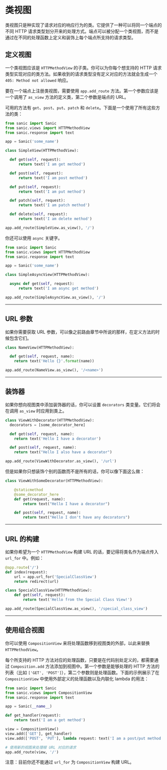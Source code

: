 # 类视图

类视图只是种实现了请求对应的响应行为的类。它提供了一种可以将同一个端点的不同 HTTP 请求类型划分开来的处理方式。端点可以被分配一个类视图，而不是通过在不同的处理函数上定义和装饰上每个端点所支持的请求类型。

## 定义视图

一个类视图应该是 `HTTPMethodView` 的子类。你可以为你每个想支持的 HTTP 请求类型实现对应的类方法。如果收到的请求类型没有定义对应的方法就会生成一个 `405: Method not allowed` 响应。

要在一个端点上注册类视图，需要使用 `app.add_route` 方法。第一个参数应该是一个调用了 `as_view` 方法的定义类，第二个参数是端点的 URL。

可用的方法有 `get`、`post`、`put`、`patch` 和 `delete`。下面是一个使用了所有这些方法的类：

```python
from sanic import Sanic
from sanic.views import HTTPMethodView
from sanic.response import text

app = Sanic('some_name')

class SimpleView(HTTPMethodView):

  def get(self, request):
      return text('I am get method')

  def post(self, request):
      return text('I am post method')

  def put(self, request):
      return text('I am put method')

  def patch(self, request):
      return text('I am patch method')

  def delete(self, request):
      return text('I am delete method')

app.add_route(SimpleView.as_view(), '/')
```

你还可以使用 `async` 关键字。

```python
from sanic import Sanic
from sanic.views import HTTPMethodView
from sanic.response import text

app = Sanic('some_name')

class SimpleAsyncView(HTTPMethodView):

  async def get(self, request):
      return text('I am async get method')

app.add_route(SimpleAsyncView.as_view(), '/')
```

---

## URL 参数

如果你需要获取 URL 参数，可以像之前路由章节中所说的那样，在定义方法的时候包含它们。

```python
class NameView(HTTPMethodView):

  def get(self, request, name):
    return text('Hello {}'.format(name))

app.add_route(NameView.as_view(), '/<name>')
```

---

## 装饰器

如果你想向视图类中添加装饰器的话，你可以设置 `decorators` 类变量。它们将会在调用 `as_view` 时应用到类上。

```python
class ViewWithDecorator(HTTPMethodView):
  decorators = [some_decorator_here]

  def get(self, request, name):
    return text('Hello I have a decorator')

  def post(self, request, name):
    return text("Hello I also have a decorator")

app.add_route(ViewWithDecorator.as_view(), '/url')
```

但是如果你只想装饰个别的函数而不是所有的话，你可以像下面这么做：

```python
class ViewWithSomeDecorator(HTTPMethodView):

    @staticmethod
    @some_decorator_here
    def get(request, name):
        return text("Hello I have a decorator")

    def post(self, request, name):
        return text("Hello I don't have any decorators")
```

---

## URL 的构建

如果你希望为一个 `HTTPMethodView` 构建 URL 的话，要记得将类名作为端点传入 `url_for` 中。例如：

```python
@app.route('/')
def index(request):
    url = app.url_for('SpecialClassView')
    return redirect(url)

class SpecialClassView(HTTPMethodView):
    def get(self, request):
        return text('Hello from the Special Class View!')

app.add_route(SpecialClassView.as_view(), '/special_class_view')
```

---

## 使用组合视图

你可以使用 `CompositionView` 来将处理函数移到视图类的外部，以此来替换 `HTTPMethodView`。

每个所支持的 HTTP 方法对应的处理函数，只要是在代码别处定义的，都需要通过 `Composition.add` 方法添加到视图中。第一个参数是能够处理的 HTTP 方法的列表（比如 `['GET', 'POST']`），第二个参数则是处理函数。下面的示例展示了在 `CompositionView` 中使用外部定义的处理函数以及内联化 lambda 的用法： 

```python
from sanic import Sanic
from sanic.views import CompositionView
from sanic.response import text

app = Sanic(__name__)

def get_handler(request):
    return text('I am a get method')

view = CompositionView()
view.add(['GET'], get_handler)
view.add(['POST', 'PUT'], lambda request: text('I am a post/put method'))

# 使用新的视图来处理根 URL 对应的请求
app.add_route(view, '/')
```

注意：目前你还不能通过 `url_for` 为 `CompositionView` 构建 URL。